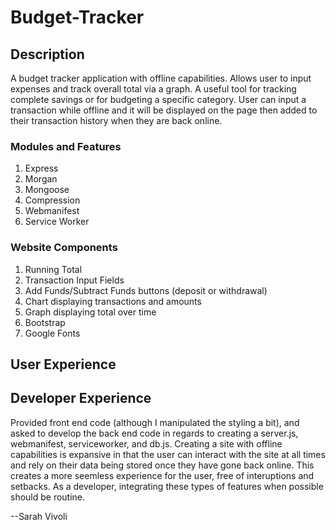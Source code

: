 # Budget-Tracker

## Description

A budget tracker application with offline capabilities. Allows user to input expenses and track overall total via a graph. A useful tool for tracking complete savings or for budgeting a specific category. User can input a transaction while offline and it will be displayed on the page then added to their transaction history when they are back online.

### Modules and Features

1. Express
2. Morgan
3. Mongoose
4. Compression
5. Webmanifest
6. Service Worker

### Website Components

1. Running Total
2. Transaction Input Fields
3. Add Funds/Subtract Funds buttons (deposit or withdrawal)
4. Chart displaying transactions and amounts
5. Graph displaying total over time
6. Bootstrap
7. Google Fonts

## User Experience


## Developer Experience

Provided front end code (although I manipulated the styling a bit), and asked to develop the back end code in regards to creating a server.js, webmanifest, serviceworker, and db.js. Creating a site with offline capabilities is expansive in that the user can interact with the site at all times and rely on their data being stored once they have gone back online. This creates a more seemless experience for the user, free of interuptions and setbacks. As a developer, integrating these types of features when possible should be routine.

--Sarah Vivoli